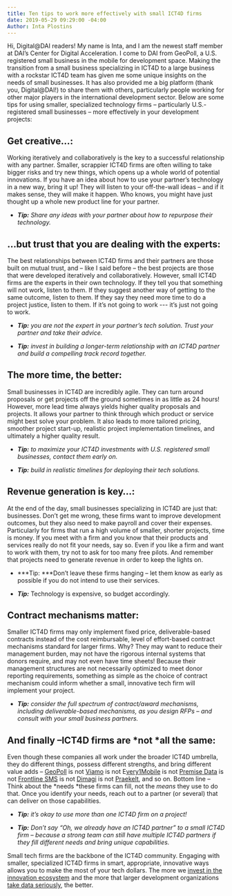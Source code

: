 ```yaml
---
title: Ten tips to work more effectively with small ICT4D firms
date: 2019-05-29 09:29:00 -04:00
Author: Inta Plostins
---
```


Hi, Digital@DAI readers! My name is Inta, and I am the newest staff member at DAI’s Center for Digital Acceleration. I come to DAI from GeoPoll, a U.S. registered small business in the mobile for development space. Making the transition from a small business specializing in ICT4D to a large business with a rockstar ICT4D team has given me some unique insights on the needs of small businesses. It has also provided me a big platform (thank you, Digital@DAI!) to share them with others, particularly people working for other major players in the international development sector. Below are some tips for using smaller, specialized technology firms – particularly U.S.-registered small businesses – more effectively in your development projects:

## Get creative…:

Working iteratively and collaboratively is the key to a successful relationship with any partner. Smaller, scrappier ICT4D firms are often willing to take bigger risks and try new things, which opens up a whole world of potential innovations. If you have an idea about how to use your partner’s technology in a new way, bring it up! They will listen to your off-the-wall ideas – and if it makes sense, they will make it happen. Who knows, you might have just thought up a whole new product line for your partner.

* ***Tip:** Share any ideas with your partner about how to repurpose their technology.*

## …but trust that you are dealing with the experts:

The best relationships between ICT4D firms and their partners are those built on mutual trust, and – like I said before – the best projects are those that were developed iteratively and collaboratively. However, small ICT4D firms are the experts in their own technology. If they tell you that something will not work, listen to them. If they suggest another way of getting to the same outcome, listen to them. If they say they need more time to do a project justice, listen to them. If it’s not going to work --- it’s just not going to work.

* ***Tip:** you are not the expert in your partner’s tech solution. Trust your partner and take their advice.*

* ***Tip:*** *invest in building a longer-term relationship with an ICT4D partner and build a compelling track record together.*

## The more time, the better:

Small businesses in ICT4D are incredibly agile. They can turn around proposals or get projects off the ground sometimes in as little as 24 hours! However, more lead time always yields higher quality proposals and projects. It allows your partner to think through which product or service might best solve your problem. It also leads to more tailored pricing, smoother project start-up, realistic project implementation timelines, and ultimately a higher quality result.

* ***Tip:** to maximize your ICT4D investments with U.S. registered small businesses, contact them early on.*

* ***Tip:** build in realistic timelines for deploying their tech solutions.*

## Revenue generation is key…:

At the end of the day, small businesses specializing in ICT4D are just that: businesses. Don’t get me wrong, these firms want to improve development outcomes, but they also need to make payroll and cover their expenses. Particularly for firms that run a high volume of smaller, shorter projects, time is money. If you meet with a firm and you know that their products and services really do not fit your needs, say so. Even if you like a firm and want to work with them, try not to ask for too many free pilots. And remember that projects need to generate revenue in order to keep the lights on.

* ***Tip: ***Don’t leave these firms hanging – let them know as early as possible if you do not intend to use their services.

* ***Tip:*** Technology is expensive, so budget accordingly.

## Contract mechanisms matter:

Smaller ICT4D firms may only implement fixed price, deliverable-based contracts instead of the cost reimbursable, level of effort-based contract mechanisms standard for larger firms. Why? They may want to reduce their management burden, may not have the rigorous internal systems that donors require, and may not even have time sheets! Because their management structures are not necessarily optimized to meet donor reporting requirements, something as simple as the choice of contract mechanism could inform whether a small, innovative tech firm will implement your project.

* ***Tip:*** *consider the full spectrum of contract/award mechanisms, including deliverable-based mechanisms, as you design RFPs – and consult with your small business partners.*

## And finally –ICT4D firms are *not *all the same:

Even though these companies all work under the broader ICT4D umbrella, they do different things, possess different strengths, and bring different value adds – [GeoPoll](https://www.geopoll.com/) is not [Viamo](https://viamo.io/) is not E[very1Mobile](https://www.every1mobile.com/) is not [Premise Data](https://www.premise.com/international-development/) is not [Frontline SMS](https://www.frontlinesms.com/) is not [Dimagi](https://www.dimagi.com/) is not [Praekelt](https://www.praekelt.org/), and so on. Bottom line – Think about the \*needs \*these firms can fill, not the *means* they use to do that. Once you identify your needs, reach out to a partner (or several) that can deliver on those capabilities.

* ***Tip:** it’s okay to use more than one ICT4D firm on a project!*

* ***Tip:*** *Don’t say “Oh, we already have an ICT4D partner” to a small ICT4D firm – because a strong team can still have multiple ICT4D partners if they fill different needs and bring unique capabilities.*

Small tech firms are the backbone of the ICT4D community. Engaging with smaller, specialized ICT4D firms in smart, appropriate, innovative ways allows you to make the most of your tech dollars. The more we [invest in the innovation ecosystem](https://dai-global-digital.com/hey-usaid-want-to-promote-innovation.html) and the more that larger development organizations [take data seriously](https://dai-global-digital.com/getting-the-basics-right.html), the better.
